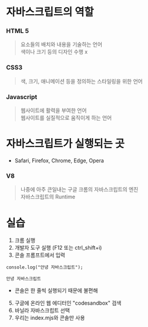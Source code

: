 # 자바스크립트의 역할
### HTML 5
> 요소들의 배치와 내용을 기술하는 언어</br>
> 색이나 크기 등의 디자인 수행 x
### CSS3
> 색, 크기, 애니메이션 등을 정의하는 스타일링을 위한 언어
### Javascript
> 웹사이트에 활력을 부여한 언어</br>
> 웹사이트를 실질적으로 움직이게 하는 언어

# 자바스크립트가 실행되는 곳
- Safari, Firefox, Chrome, Edge, Opera
### V8
> 나중에 아주 큰일내는 구글 크롬의 자바스크립트의 엔진</br>
> 자바스크립트의 Runtime


# 실습
1. 크롬 실행
2. 개발자 도구 실행 (F12 또는 ctrl_shift+i)
3. 콘솔 프롬프트에서 입력
```
console.log("안녕 자바스크립트");
```
```
안녕 자바스크립트
```
- 콘솔은 한 줄씩 실행되기 때문에 불편해
5. 구글에 온라인 웹 에디터인 "codesandbox" 검색
6. 바닐라 자바스크립트 선택
7. 우리는 index.mjs와 콘솔만 사용
